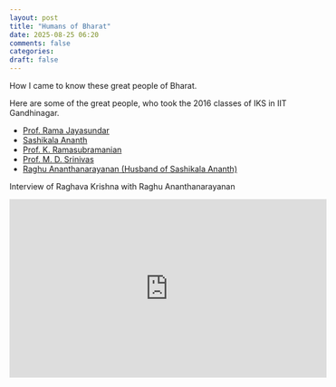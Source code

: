 ```yaml
---
layout: post
title: "Humans of Bharat"
date: 2025-08-25 06:20
comments: false
categories:
draft: false
---
```


How I came to know these great people of Bharat.  

Here are some of the great people, who took the 2016 classes of IKS in IIT Gandhinagar.
- [Prof. Rama Jayasundar](https://iks.iitgn.ac.in/prof-rama-jayasundar/)
- [Sashikala Ananth](https://iks.iitgn.ac.in/sashikala-ananth/)
- [Prof. K. Ramasubramanian](https://iks.iitgn.ac.in/prof-k-ramasubramanian/)
- [Prof. M. D. Srinivas](https://iks.iitgn.ac.in/prof-m-d-srinivas/)
- [Raghu Ananthanarayanan (Husband of Sashikala Ananth)](https://www.raghuananthanarayanan.com)

Interview of Raghava Krishna with Raghu Ananthanarayanan
<iframe width="560" height="315" src="https://www.youtube-nocookie.com/embed/Oa5HLIWMtnE" title="YouTube video player" frameborder="0" allow="accelerometer; autoplay; clipboard-write; encrypted-media; gyroscope; picture-in-picture; web-share" referrerpolicy="strict-origin-when-cross-origin" allowfullscreen></iframe>
